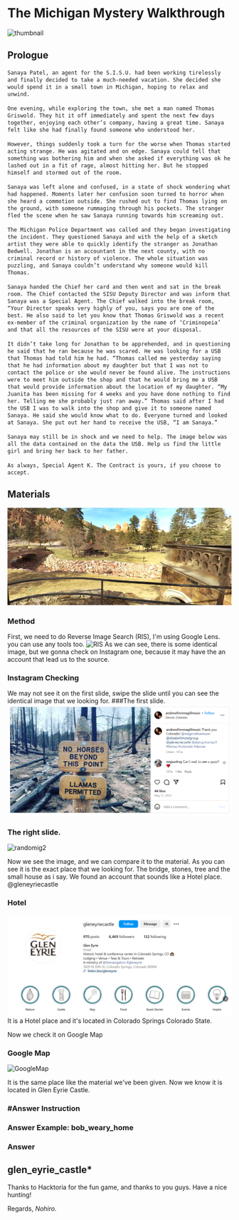 # The Michigan Mystery Walkthrough
![thumbnail](https://i0.wp.com/hacktoria.com/wp-content/uploads/2024/05/Cover-The-Michigan-Mystery.jpg?w=1280&ssl=1)
## Prologue
```
Sanaya Patel, an agent for the S.I.S.U. had been working tirelessly and finally decided to take a much-needed vacation. She decided she would spend it in a small town in Michigan, hoping to relax and unwind.

One evening, while exploring the town, she met a man named Thomas Griswold. They hit it off immediately and spent the next few days together, enjoying each other’s company, having a great time. Sanaya felt like she had finally found someone who understood her.

However, things suddenly took a turn for the worse when Thomas started acting strange. He was agitated and on edge. Sanaya could tell that something was bothering him and when she asked if everything was ok he lashed out in a fit of rage, almost hitting her. But he stopped himself and stormed out of the room.

Sanaya was left alone and confused, in a state of shock wondering what had happened. Moments later her confusion soon turned to horror when she heard a commotion outside. She rushed out to find Thomas lying on the ground, with someone rummaging through his pockets. The stranger fled the scene when he saw Sanaya running towards him screaming out.

The Michigan Police Department was called and they began investigating the incident. They questioned Sanaya and with the help of a sketch artist they were able to quickly identify the stranger as Jonathan Bedwell. Jonathan is an accountant in the next county, with no criminal record or history of violence. The whole situation was puzzling, and Sanaya couldn’t understand why someone would kill Thomas.

Sanaya handed the Chief her card and then went and sat in the break room. The Chief contacted the SISU Deputy Director and was inform that Sanaya was a Special Agent. The Chief walked into the break room, “Your Director speaks very highly of you, says you are one of the best. He also said to let you know that Thomas Griswold was a recent ex-member of the criminal organization by the name of ‘Criminopeia’ and that all the resources of the SISU were at your disposal.

It didn’t take long for Jonathan to be apprehended, and in questioning he said that he ran because he was scared. He was looking for a USB that Thomas had told him he had. “Thomas called me yesterday saying that he had information about my daughter but that I was not to contact the police or she would never be found alive. The instructions were to meet him outside the shop and that he would bring me a USB that would provide information about the location of my daughter. “My Juanita has been missing for 4 weeks and you have done nothing to find her. Telling me she probably just ran away.” Thomas said after I had the USB I was to walk into the shop and give it to someone named Sanaya. He said she would know what to do. Everyone turned and looked at Sanaya. She put out her hand to receive the USB, “I am Sanaya.”

Sanaya may still be in shock and we need to help. The image below was all the data contained on the data the USB. Help us find the little girl and bring her back to her father.

As always, Special Agent K. The Contract is yours, if you choose to accept.
```
## Materials

![Material](https://raw.githubusercontent.com/NohiroNayottama/The-Michigan-Mystery/main/location-edited%20(1).webp)

### Method

First, we need to do Reverse Image Search (RIS), I'm using Google Lens. you can use any tools too.
![RIS](https://github.com/NohiroNayottama/The-Michigan-Mystery/blob/main/tutor.jpg)
As we can see, there is some identical image, but we gonna check on Instagram one, because it may have the an account that lead us to the source.

### Instagram Checking

We may not see it on the first slide, swipe the slide until you can see the identical image that we looking for.
###The first slide.
![randomig](https://github.com/NohiroNayottama/The-Michigan-Mystery/blob/main/tutor2.PNG)

### The right slide.
![randomig2](https://github.com/NohiroNayottama/The-Michigan-Mystery/blob/main/tutor3.jpg)

Now we see the image, and we can compare it to the material. As you can see it is the exact place that we looking for. The bridge, stones, tree and the small house as i say.
We found an account that sounds like a Hotel place.
@gleneyriecastle

### Hotel
![Hotel](https://github.com/NohiroNayottama/The-Michigan-Mystery/blob/main/tutor4.PNG)
It is a Hotel place and it's located in Colorado Springs Colorado State.

Now we check it on Google Map

### Google Map
![GoogleMap](https://github.com/NohiroNayottama/The-Michigan-Mystery/blob/main/tutor5.jpg)

It is the same place like the material we've been given. Now we know it is located in Glen Eyrie Castle.

### #Answer Instruction
### Answer Example: bob_weary_home
### Answer
## glen_eyrie_castle*

Thanks to Hacktoria for the fun game, and thanks to you guys.
Have a nice hunting!

Regards, *Nohiro.*
